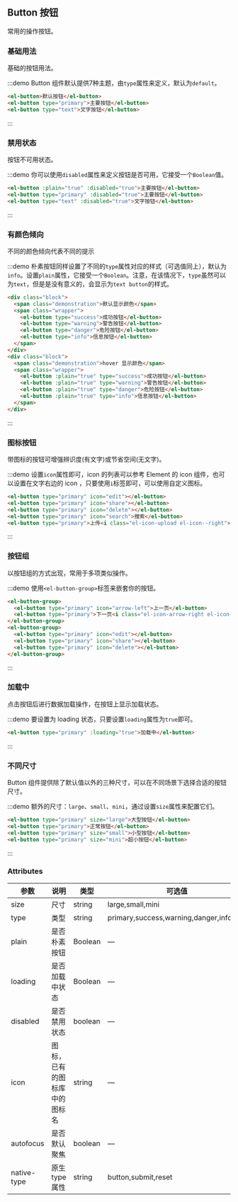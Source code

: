 <script>
  import { addClass } from 'element-ui/src/utils/dom';
  export default {
    data() {
      return {
        isLoading: false,
        isLoading2: false
      };
    },
    methods: {
      handleClick(event) {
        console.log(event);
        alert('button clicked!');
      }
    },
    mounted() {
      this.$nextTick(() => {
        let demos = document.querySelectorAll('.source');
        let thirdDemo = demos[2];
        addClass(thirdDemo, 'intro-block');
      });
    }
  }
</script>
<style>
  .demo-box.demo-button {
    .el-row {
      margin-bottom: 10px;
    }
    .el-button + .el-button {
      margin-left: 10px;
    }
    .el-button-group {
      margin-bottom: 20px;

      .el-button + .el-button {
        margin-left: 0;
      }

      & + .el-button-group {
        margin-left: 10px;
      }
    }
  }

  .demo-box.demo-button .intro-block {
    padding: 0;
  }

  .demo-button .intro-block .block {
    padding: 30px 24px;
    overflow: hidden;
    border-bottom: solid 1px #EFF2F6;
    &:last-child {
      border-bottom: none;
    }
  }

  .demo-button .intro-block .demonstration {
    font-size: 14px;
    color: #8492a6;
    line-height: 44px;
  }

  .demo-button .intro-block .wrapper {
    float: right;
    margin-right: 20px;
  }
</style>

## Button 按钮
常用的操作按钮。

### 基础用法

基础的按钮用法。

:::demo Button 组件默认提供7种主题，由`type`属性来定义，默认为`default`。

```html
<el-button>默认按钮</el-button>
<el-button type="primary">主要按钮</el-button>
<el-button type="text">文字按钮</el-button>
```
:::

### 禁用状态

按钮不可用状态。

:::demo 你可以使用`disabled`属性来定义按钮是否可用，它接受一个`Boolean`值。

```html
<el-button :plain="true" :disabled="true">主要按钮</el-button>
<el-button type="primary" :disabled="true">主要按钮</el-button>
<el-button type="text" :disabled="true">文字按钮</el-button>
```
:::

### 有颜色倾向

不同的颜色倾向代表不同的提示

:::demo 朴素按钮同样设置了不同的`type`属性对应的样式（可选值同上），默认为`info`。设置`plain`属性，它接受一个`Boolean`。注意，在该情况下，`type`虽然可以为`text`，但是是没有意义的，会显示为`text button`的样式。

```html
<div class="block">
  <span class="demonstration">默认显示颜色</span>
  <span class="wrapper">
    <el-button type="success">成功按钮</el-button>
    <el-button type="warning">警告按钮</el-button>
    <el-button type="danger">危险按钮</el-button>
    <el-button type="info">信息按钮</el-button>
  </span>
</div>
<div class="block">
  <span class="demonstration">hover 显示颜色</span>
  <span class="wrapper">
    <el-button :plain="true" type="success">成功按钮</el-button>
    <el-button :plain="true" type="warning">警告按钮</el-button>
    <el-button :plain="true" type="danger">危险按钮</el-button>
    <el-button :plain="true" type="info">信息按钮</el-button>
  </span>
</div>
```
:::

### 图标按钮

带图标的按钮可增强辨识度(有文字)或节省空间(无文字)。

:::demo 设置`icon`属性即可，icon 的列表可以参考 Element 的 icon 组件，也可以设置在文字右边的 icon ，只要使用`i`标签即可，可以使用自定义图标。

```html
<el-button type="primary" icon="edit"></el-button>
<el-button type="primary" icon="share"></el-button>
<el-button type="primary" icon="delete"></el-button>
<el-button type="primary" icon="search">搜索</el-button>
<el-button type="primary">上传<i class="el-icon-upload el-icon--right"></i></el-button>
```
:::

### 按钮组

以按钮组的方式出现，常用于多项类似操作。

:::demo 使用`<el-button-group>`标签来嵌套你的按钮。

```html
<el-button-group>
  <el-button type="primary" icon="arrow-left">上一页</el-button>
  <el-button type="primary">下一页<i class="el-icon-arrow-right el-icon--right"></i></el-button>
</el-button-group>
<el-button-group>
  <el-button type="primary" icon="edit"></el-button>
  <el-button type="primary" icon="share"></el-button>
  <el-button type="primary" icon="delete"></el-button>
</el-button-group>
```
:::

### 加载中

点击按钮后进行数据加载操作，在按钮上显示加载状态。

:::demo 要设置为 loading 状态，只要设置`loading`属性为`true`即可。

```html
<el-button type="primary" :loading="true">加载中</el-button>
```
:::

### 不同尺寸

Button 组件提供除了默认值以外的三种尺寸，可以在不同场景下选择合适的按钮尺寸。

:::demo 额外的尺寸：`large`、`small`、`mini`，通过设置`size`属性来配置它们。

```html
<el-button type="primary" size="large">大型按钮</el-button>
<el-button type="primary">正常按钮</el-button>
<el-button type="primary" size="small">小型按钮</el-button>
<el-button type="primary" size="mini">超小按钮</el-button>
```
:::

### Attributes
| 参数      | 说明    | 类型      | 可选值       | 默认值   |
|---------- |-------- |---------- |-------------  |-------- |
| size     | 尺寸   | string  |   large,small,mini            |    —     |
| type     | 类型   | string    |   primary,success,warning,danger,info,text |     —    |
| plain     | 是否朴素按钮   | Boolean    | — | false   |
| loading     | 是否加载中状态   | Boolean    | — | false   |
| disabled  | 是否禁用状态    | boolean   | —   | false   |
| icon  | 图标，已有的图标库中的图标名 | string   |  —  |  —  |
| autofocus  | 是否默认聚焦 | boolean   |  —  |  false  |
| native-type | 原生 type 属性 | string | button,submit,reset | button |
